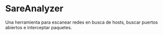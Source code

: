 # SareAnalyzer
Una herramienta para escanear redes en busca de hosts, buscar puertos abiertos e interceptar paquetes.
